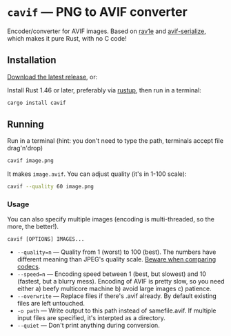 # `cavif` — PNG to AVIF converter

Encoder/converter for AVIF images. Based on [rav1e](//lib.rs/rav1e) and [avif-serialize](//lib.rs/avif-serialize), which makes it pure Rust, with no C code!

## Installation

[Download the latest release](https://github.com/kornelski/cavif/releases), or:

Install Rust 1.46 or later, preferably via [rustup](//rustup.rs), then run in a terminal:

```bash
cargo install cavif
```

## Running

Run in a terminal (hint: you don't need to type the path, terminals accept file drag'n'drop)

```bash
cavif image.png
```

It makes `image.avif`. You can adjust quality (it's in 1-100 scale):

```bash
cavif --quality 60 image.png
```

### Usage

You can also specify multiple images (encoding is multi-threaded, so the more, the better!).

```text
cavif [OPTIONS] IMAGES...
```

 * `--quality=n` — Quality from 1 (worst) to 100 (best). The numbers have different meaning than JPEG's quality scale. [Beware when comparing codecs](https://kornel.ski/faircomparison).
 * `--speed=n` —   Encoding speed between 1 (best, but slowest) and 10 (fastest, but a blurry mess). Encoding of AVIF is pretty slow, so you need either a) beefy multicore machine b) avoid large images c) patience.
 * `--overwrite` — Replace files if there's .avif already. By default existing files are left untouched.
 * `-o path` —     Write output to this path instead of samefile.avif. If multiple input files are specified, it's interpted as a directory.
 * `--quiet` —     Don't print anything during conversion.
